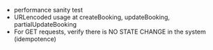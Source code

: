 - performance sanity test
- URLencoded usage at createBooking, updateBooking, partialUpdateBooking
- For GET requests, verify there is NO STATE CHANGE in the system (idempotence)
